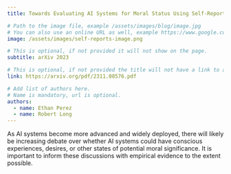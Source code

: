 ```yaml
---
title: Towards Evaluating AI Systems for Moral Status Using Self-Reports

# Path to the image file, example /assets/images/blog/image.jpg
# You can also use an online URL as well, example https://www.google.com/image.jpg
image: /assets/images/self-reports-image.png

# This is optional, if not provided it will not show on the page.
subtitle: arXiv 2023

# This is optional, if not provided the title will not have a link to anywhere
link: https://arxiv.org/pdf/2311.08576.pdf

# Add list of authors here.
# Name is mandatory, url is optional.
authors:
  - name: Ethan Perez
  - name: Robert Long
---
```


<!--Abstract-->

As AI systems become more advanced and widely deployed, there will likely be increasing debate over whether AI systems could have conscious experiences, desires, or other states of potential moral significance. It is important to inform these discussions with empirical evidence to the extent possible.
